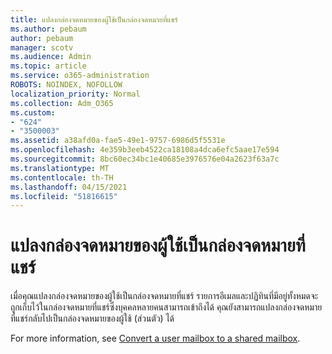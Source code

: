 ```yaml
---
title: แปลงกล่องจดหมายของผู้ใช้เป็นกล่องจดหมายที่แชร์
ms.author: pebaum
author: pebaum
manager: scotv
ms.audience: Admin
ms.topic: article
ms.service: o365-administration
ROBOTS: NOINDEX, NOFOLLOW
localization_priority: Normal
ms.collection: Adm_O365
ms.custom:
- "624"
- "3500003"
ms.assetid: a38afd0a-fae5-49e1-9757-6986d5f5531e
ms.openlocfilehash: 4e359b3eeb4522ca18108a4dca6efc5aae17e594
ms.sourcegitcommit: 8bc60ec34bc1e40685e3976576e04a2623f63a7c
ms.translationtype: MT
ms.contentlocale: th-TH
ms.lasthandoff: 04/15/2021
ms.locfileid: "51816615"
---
```

# <a name="convert-a-user-mailbox-to-a-shared-mailbox"></a>แปลงกล่องจดหมายของผู้ใช้เป็นกล่องจดหมายที่แชร์

เมื่อคุณแปลงกล่องจดหมายของผู้ใช้เป็นกล่องจดหมายที่แชร์ รายการอีเมลและปฏิทินที่มีอยู่ทั้งหมดจะถูกเก็บไว้ในกล่องจดหมายที่แชร์ซึ่งบุคคลหลายคนสามารถเข้าถึงได้ คุณยังสามารถแปลงกล่องจดหมายที่แชร์กลับไปเป็นกล่องจดหมายของผู้ใช้ (ส่วนตัว) ได้
  
For more information, see [Convert a user mailbox to a shared mailbox](https://docs.microsoft.com/microsoft-365/admin/email/convert-user-mailbox-to-shared-mailbox).
  